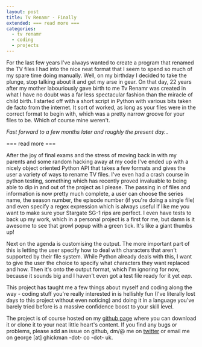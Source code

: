 ```yaml
---
layout: post
title: Tv Renamr - Finally
extended: === read more ===
categories:
  - tv renamr
  - coding
  - projects
---
```


For the last few years I've always wanted to create a program that renamed the TV files I had into the nice neat format that I seem to spend so much of my spare time doing manually. Well, on my birthday I decided to take the plunge, stop talking about it and get my arse in gear. On that day, 22 years after my mother labouriously gave birth to me Tv Renamr was created in what I have no doubt was a far less spectacular fashion than the miracle of child birth. I started off with a short script in Python with various bits taken de facto from the internet. It sort of worked, as long as your files were in the correct format to begin with, which was a pretty narrow groove for your files to be. Which of course mine weren't.
 
*Fast forward to a few months later and roughly the present day...*

=== read more ===
 
After the joy of final exams and the stress of moving back in with my parents and some random hacking away at my code I've ended up with a nicely object oriented Python API that takes a few formats and gives the user a variety of ways to rename TV files. I've even had a crash course in python testing, something which has recently proved invaluable to being able to dip in and out of the project as I please. The passing in of files and information is now pretty much complete, a user can choose the series name, the season number, the episode number (if you're doing a single file) and even specify a regex expression which is always useful if like me you want to make sure your Stargate SG-1 rips are perfect. I even have tests to back up my work, which in a personal project is a first for me, but damn is it awesome to see that growl popup with a green tick. It's like a giant thumbs up!
 
Next on the agenda is customising the output. The more important part of this is letting the user specify how to deal with characters that aren't supported by their file system. While Python already deals with this, I want to give the user the choice to specify what characters they want replaced and how. Then it's onto the output format, which I'm ignoring for now, because it sounds big and I haven't even got a test file ready for it yet *eep*.
 
This project has taught me a few things about myself and coding along the way - coding stuff you're really interested in is hellishly fun (I've literally lost days to this project without even noticing) and doing it in a language you've barely tried before is a massive confidence boost to your skill level.
 
The project is of course hosted on my [github page](http://github.com/ghickman/tvrenamr/tree/master) where you can download it or clone it to your neat little heart's content. If you find any bugs or problems, please add an issue on github, dm/@ me on [twitter](http://twitter.com/ghickman) or email me on george [at] ghickman -dot- co -dot- uk.